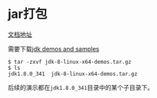 # jar打包

[文档地址](https://docs.oracle.com/javase/tutorial/deployment/jar/index.html)



需要下载[jdk demos and samples](https://www.oracle.com/java/technologies/java-archive-misc-downloads.html#jdk8demos)

```
$ tar -zxvf jdk-8-linux-x64-demos.tar.gz
$ ls
jdk1.8.0_341  jdk-8-linux-x64-demos.tar.gz
```

后续的演示都在`jdk1.8.0_341`目录中的某个子目录下。

